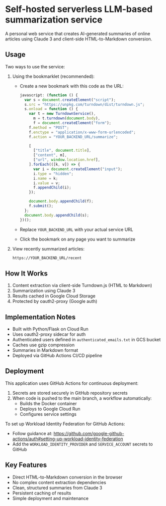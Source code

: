 # Self-hosted serverless LLM-based summarization service

A personal web service that creates AI-generated summaries of online articles using Claude 3 and client-side HTML-to-Markdown conversion.

## Usage

Two ways to use the service:

1. Using the bookmarklet (recommended):

   - Create a new bookmark with this code as the URL:

     ```javascript
     javascript: (function () {
       var s = document.createElement("script");
       s.src = "https://unpkg.com/turndown/dist/turndown.js";
       s.onload = function () {
         var t = new TurndownService(),
           m = t.turndown(document.body),
           f = document.createElement("form");
         f.method = "POST";
         f.enctype = "application/x-www-form-urlencoded";
         f.action = "YOUR_BACKEND_URL/summarize";

         [
           ["title", document.title],
           ["content", m],
           ["url", window.location.href],
         ].forEach(([k, v]) => {
           var i = document.createElement("input");
           i.type = "hidden";
           i.name = k;
           i.value = v;
           f.appendChild(i);
         });

         document.body.appendChild(f);
         f.submit();
       };
       document.body.appendChild(s);
     })();
     ```

   - Replace `YOUR_BACKEND_URL` with your actual service URL
   - Click the bookmark on any page you want to summarize

2. View recently summarized articles:

   ```txt
   https://YOUR_BACKEND_URL/recent
   ```

## How It Works

1. Content extraction via client-side Turndown.js (HTML to Markdown)
2. Summarization using Claude 3
3. Results cached in Google Cloud Storage
4. Protected by oauth2-proxy (Google auth)

## Implementation Notes

- Built with Python/Flask on Cloud Run
- Uses oauth2-proxy sidecar for auth
- Authenticated users defined in `authenticated_emails.txt` in GCS bucket
- Caches use gzip compression
- Summaries in Markdown format
- Deployed via GitHub Actions CI/CD pipeline

## Deployment

This application uses GitHub Actions for continuous deployment:

1. Secrets are stored securely in GitHub repository secrets
2. When code is pushed to the main branch, a workflow automatically:
   - Builds the Docker container
   - Deploys to Google Cloud Run
   - Configures service settings

To set up Workload Identity Federation for GitHub Actions:
- Follow guidance at: https://github.com/google-github-actions/auth#setting-up-workload-identity-federation
- Add the `WORKLOAD_IDENTITY_PROVIDER` and `SERVICE_ACCOUNT` secrets to GitHub

## Key Features

- Direct HTML-to-Markdown conversion in the browser
- No complex content extraction dependencies
- Clean, structured summaries from Claude 3
- Persistent caching of results
- Simple deployment and maintenance
